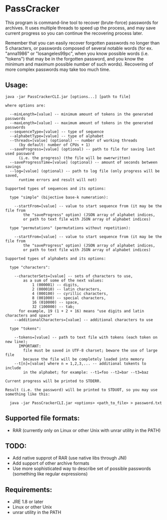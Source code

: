 PassCracker
============

This program is command-line tool to recover (brute-force) passwords for archives. It uses multiple threads to speed up the process, and may save current progress so you can continue the recovering process later.

Remember that you can easily recover forgotten passwords no longer than 5 characters, or passwords composed of several notable words (for ex. "anna1986" or "losangeles99pc", when you know possible words (i.e. "tokens") that may be in the forgotten password, and you know the minimum and maximum possible number of such words). Recovering of more complex passwords may take too much time.

Usage:
------

    java -jar PassCrackerCLI.jar [options...] [path to file]
  
    where options are:
    
      --minLength=[value] -- minimum amount of tokens in the generated passwords
      --maxLength=[value] -- maximum amount of tokens in the generated passwords
      --sequenceType=[value] -- type of sequence
      --alphabetType=[value] -- type of alphabet
      --threads=[value] (optional) -- number of working threads
          (by default: number of CPUs + 1)
      --saveProgress=[value] (optional) -- path to file for saving last used password
          (i.e. the progress) (the file will be owerwritten)
      --saveProgressTime=[value] (optional) -- amount of seconds between savings
      --log=[value] (optional) -- path to log file (only progress will be saved,
          runtime errors and result will not)
  
    Supported types of sequences and its options:
    
      type "simple" (bijective base-k numeration):
      
        --startFrom=[value] -- value to start sequence from (it may be the file from
            the "saveProgress" option) (JSON array of alphabet indices,
            or path to text file with JSON array of alphabet indices)
        
      type "permutations" (permutations without repetition):

        --startFrom=[value] -- value to start sequence from (it may be the file from
            the "saveProgress" option) (JSON array of alphabet indices,
            or path to text file with JSON array of alphabet indices)
    
    Supported types of alphabets and its options:
    
      type "characters":
      
        --characterSets=[value] -- sets of characters to use,
            as a sum of some of the next values:
                1 (000001) -- digits,
                2 (000010) -- latin characters,
                4 (000100) -- cyrillic characters,
                8 (001000) -- special characters,
                16 (010000) -- space,
                32 (100000) -- tab;
          for example, 19 (1 + 2 + 16) means "use digits and latin characters and space"
        --additionalCharacters=[value] -- additional characters to use
        
      type "tokens":
      
        --tokens=[value] -- path to text file with tokens (each token on new line);
          IMPORTANT:
            file must be saved in UTF-8 charset; beware the use of large file
            because the file will be completely loaded into memory
        --t[n]=[value] where n = 1,2,3,... -- additional tokents to include
            in the alphabet; for example: --t1=foo --t2=bar --t3=baz
    
    Current progress will be printed to STDERR.
    
    Result (i.e. the password) will be printed to STDUOT, so you may use
    something like this:

      java -jar PassCrackerCLI.jar <options> <path_to_file> > password.txt

Supported file formats:
-----------------------

* RAR (currently only on Linux or other Unix with unrar utility in the PATH)

TODO:
-----

* Add native supprot of RAR (use native libs through JNI)
* Add support of other archive formats
* Use more sophisticated way to describe set of possible passwords (something like regular expressions)

Requirements:
-------------

* JRE 1.8 or later
* Linux or other Unix
* unrar utility in the PATH
